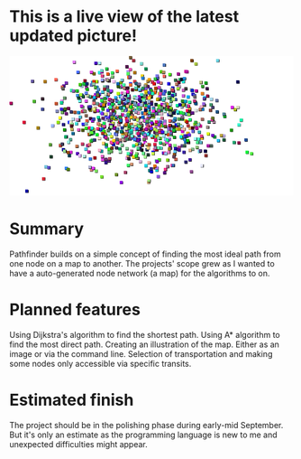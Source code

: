 # This is a live view of the latest updated picture!
![This picture features at least 1000 nodes.](examples/example2.png)

# Summary
Pathfinder builds on a simple concept of finding the most ideal path from one node on a map to another. 
The projects' scope grew as I wanted to have a auto-generated node network (a map) for the algorithms to on. 


# Planned features
Using Dijkstra's algorithm to find the shortest path.
Using A* algorithm to find the most direct path.
Creating an illustration of the map. Either as an image or via the command line.
Selection of transportation and making some nodes only accessible via specific transits.

# Estimated finish
The project should be in the polishing phase during early-mid September. But it's only an estimate as the programming language is new to me and unexpected difficulties might appear.

